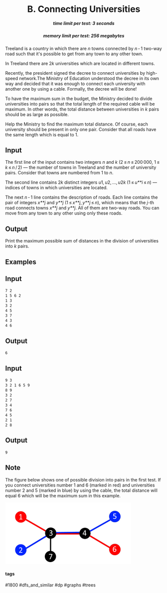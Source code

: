 <h1 style='text-align: center;'> B. Connecting Universities</h1>

<h5 style='text-align: center;'>time limit per test: 3 seconds</h5>
<h5 style='text-align: center;'>memory limit per test: 256 megabytes</h5>

Treeland is a country in which there are *n* towns connected by *n* - 1 two-way road such that it's possible to get from any town to any other town. 

In Treeland there are 2*k* universities which are located in different towns. 

Recently, the president signed the decree to connect universities by high-speed network.The Ministry of Education understood the decree in its own way and decided that it was enough to connect each university with another one by using a cable. Formally, the decree will be done! 

To have the maximum sum in the budget, the Ministry decided to divide universities into pairs so that the total length of the required cable will be maximum. In other words, the total distance between universities in *k* pairs should be as large as possible. 

Help the Ministry to find the maximum total distance. Of course, each university should be present in only one pair. Consider that all roads have the same length which is equal to 1. 

## Input

The first line of the input contains two integers *n* and *k* (2 ≤ *n* ≤ 200 000, 1 ≤ *k* ≤ *n* / 2) — the number of towns in Treeland and the number of university pairs. Consider that towns are numbered from 1 to *n*. 

The second line contains 2*k* distinct integers *u*1, *u*2, ..., *u*2*k* (1 ≤ *u**i* ≤ *n*) — indices of towns in which universities are located. 

The next *n* - 1 line contains the description of roads. Each line contains the pair of integers *x**j* and *y**j* (1 ≤ *x**j*, *y**j* ≤ *n*), which means that the *j*-th road connects towns *x**j* and *y**j*. All of them are two-way roads. You can move from any town to any other using only these roads. 

## Output

Print the maximum possible sum of distances in the division of universities into *k* pairs.

## Examples

## Input


```
7 2  
1 5 6 2  
1 3  
3 2  
4 5  
3 7  
4 3  
4 6  

```
## Output


```
6  

```
## Input


```
9 3  
3 2 1 6 5 9  
8 9  
3 2  
2 7  
3 4  
7 6  
4 5  
2 1  
2 8  

```
## Output


```
9  

```
## Note

The figure below shows one of possible division into pairs in the first test. If you connect universities number 1 and 6 (marked in red) and universities number 2 and 5 (marked in blue) by using the cable, the total distance will equal 6 which will be the maximum sum in this example. 

 ![](images/d8fb87afebfe590dd7429cd80f6f35a48068ad71.png) 

#### tags 

#1800 #dfs_and_similar #dp #graphs #trees 
